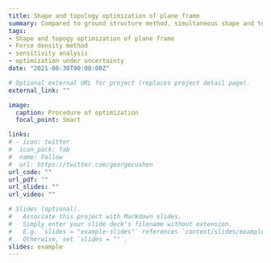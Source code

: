 ```yaml
---
title: Shape and topology optimization of plane frame
summary: Compared to ground structure method, simultaneous shape and topology optimization can start from a rather sparse initial structure where not all the possible connections among the nodes are needed.
tags:
- Shape and topogy optimization of plane frame
- Force density method
- sensitivity analysis
- optimization under uncertainty
date: "2021-08-30T00:00:00Z"

# Optional external URL for project (replaces project detail page).
external_link: ""

image:
  caption: Procedure of optimization
  focal_point: Smart

links:
# - icon: twitter
#  icon_pack: fab
#  name: Follow
#  url: https://twitter.com/georgecushen
url_code: ""
url_pdf: ""
url_slides: ""
url_video: ""

# Slides (optional).
#   Associate this project with Markdown slides.
#   Simply enter your slide deck's filename without extension.
#   E.g. `slides = "example-slides"` references `content/slides/example-slides.md`.
#   Otherwise, set `slides = ""`.
slides: example
---
```

<DIV align = >
  
  
  
</DIV>  



